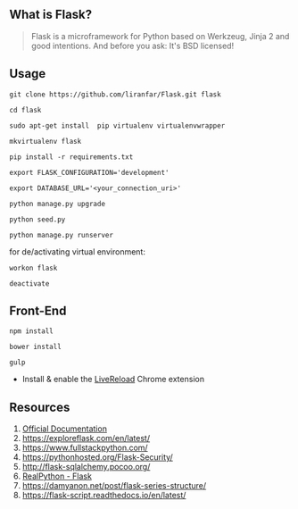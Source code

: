 ## What is Flask?

> Flask is a microframework for Python based on Werkzeug, Jinja 2 and good intentions. And before you ask: It's BSD licensed!

## Usage

    git clone https://github.com/liranfar/Flask.git flask

    cd flask

    sudo apt-get install  pip virtualenv virtualenvwrapper

    mkvirtualenv flask

    pip install -r requirements.txt

    export FLASK_CONFIGURATION='development'
    
    export DATABASE_URL='<your_connection_uri>'
    
    python manage.py upgrade
    
    python seed.py
    
    python manage.py runserver    
    
for de/activating virtual environment:

    workon flask

    deactivate

## Front-End
    npm install
    
    bower install
    
    gulp

* Install & enable the [LiveReload](https://chrome.google.com/webstore/detail/livereload/jnihajbhpnppcggbcgedagnkighmdlei) Chrome extension 

## Resources

1. [Official Documentation](http://flask.pocoo.org/)
2. https://exploreflask.com/en/latest/
3. https://www.fullstackpython.com/
4. https://pythonhosted.org/Flask-Security/
5. http://flask-sqlalchemy.pocoo.org/
6. [RealPython - Flask](https://realpython.com/blog/python/introduction-to-flask-part-1-setting-up-a-static-site/)
7. https://damyanon.net/post/flask-series-structure/
8. https://flask-script.readthedocs.io/en/latest/
